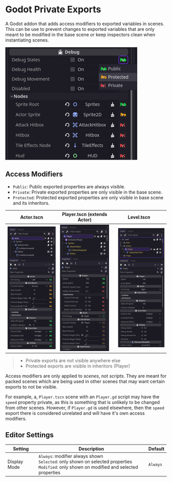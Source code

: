 # Godot Private Exports

A Godot addon that adds access modifiers to exported variables in scenes. This can be use to prevent changes to exported variables that are only meant to be modified in the base scene or keep inspectors clean when instantiating scenes.

![Example of inspector](screenshots/inspector.png)

## Access Modifiers

- `Public`: Public exported properties are always visible.
- `Private`: Private exported properties are only visible in the base scene.
- `Protected`: Protected exported properties are only visible in base scene and its inheritors.

| Actor.tscn                                             | Player.tscn (extends Actor)                                      | Level.tscn                                                |
| ------------------------------------------------------ | ---------------------------------------------------------------- | --------------------------------------------------------- |
| ![Example of base scene](screenshots/example_base.png) | ![Example of inherited scene](screenshots/example_inherited.png) | ![Example of ext scene](screenshots/example_external.png) |

> - Private exports are not visible anywhere else
> - Protected exports are visible in inheritors (Player)

Access modifiers are only applied to _scenes_, not _scripts_. They are meant for packed scenes which are being used in other scenes that may want certain exports to not be visible.

For example, a, `Player.tscn` scene with an `Player.gd` script may have the `speed` property private, as this is something that is unlikely to be changed from other scenes. However, if `Player.gd` is used elsewhere, then the `speed` export there is considered unrelated and will have it's own access modifiers.

## Editor Settings

| Setting      | Description                                                                                                                                                      | Default |
| ------------ | ---------------------------------------------------------------------------------------------------------------------------------------------------------------- | ------- |
| Display Mode | `Always`: modifier always shown <br /> `Selected`: only shown on selected properties <br /> `Modified`: only shown on modified and selected properties | `Always`  |
